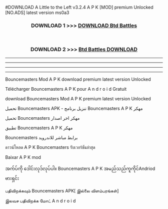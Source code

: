 #DOWNLOAD A Little to the Left v3.2.4 A P K [MOD] premium Unlocked [NO.ADS] latest version ms0a3 



<div align="center">

<h3>DOWNLOAD 1 >>> <a href="https://getmod1.web.app/?judule=Btd Battles">DOWNLOAD Btd Battles</a></h3><br>

<h3>DOWNLOAD 2 >>> <a href="https://getmod1.web.app/?judule=Btd Battles">Btd Battles DOWNLOAD </a></h3>

</div>


----------------------------------------------------------

----------------------------------------------------------

----------------------------------------------------------

----------------------------------------------------------


Bouncemasters  Mod A P K download premium latest version Unlocked

Télécharger  Bouncemasters  A P K pour A n d r o i d Gratuit

download Bouncemasters  Mod A P K premium latest version Unlocked

تحميل Bouncemasters  APK - تنزيل برنامج Bouncemasters  A P K مهكر

تحميل Bouncemasters  مهكر اخر اصدار

تطبيق Bouncemasters  A P K مهكر

Bouncemasters  برابط مباشر للاندرويد

ดาวน์โหลด A P K Bouncemasters  รับเวอร์ชันล่าสุด

Baixar A P K mod

အက်ပ်ကို ဒေါင်းလုဒ်လုပ်ပါ။ Bouncemasters  A P K အမည်သည်ကူကိုင်Andriod ဗားရှင်း

பதிவிறக்கவும் Bouncemasters  APK[ இல்லை விளம்பரங்கள்] 
 
இலவச பதிவிறக்க மோட் A n d r o i d



